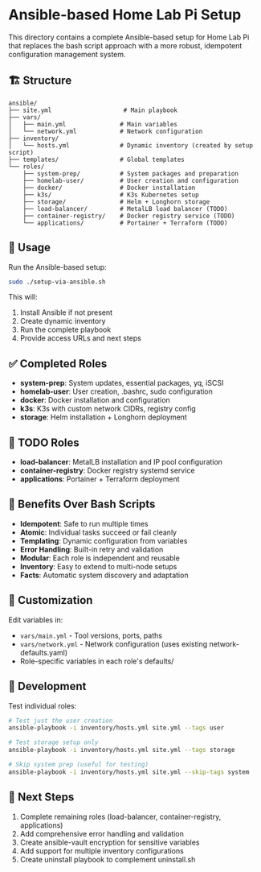 # Ansible-based Home Lab Pi Setup

This directory contains a complete Ansible-based setup for Home Lab Pi that replaces the bash script approach with a more robust, idempotent configuration management system.

## 🏗️ Structure

```
ansible/
├── site.yml                    # Main playbook
├── vars/
│   ├── main.yml               # Main variables
│   └── network.yml            # Network configuration
├── inventory/
│   └── hosts.yml              # Dynamic inventory (created by setup script)
├── templates/                 # Global templates
└── roles/
    ├── system-prep/           # System packages and preparation
    ├── homelab-user/          # User creation and configuration
    ├── docker/                # Docker installation
    ├── k3s/                   # K3s Kubernetes setup
    ├── storage/               # Helm + Longhorn storage
    ├── load-balancer/         # MetalLB load balancer (TODO)
    ├── container-registry/    # Docker registry service (TODO)
    └── applications/          # Portainer + Terraform (TODO)
```

## 🚀 Usage

Run the Ansible-based setup:

```bash
sudo ./setup-via-ansible.sh
```

This will:
1. Install Ansible if not present
2. Create dynamic inventory
3. Run the complete playbook
4. Provide access URLs and next steps

## ✅ Completed Roles

- **system-prep**: System updates, essential packages, yq, iSCSI
- **homelab-user**: User creation, .bashrc, sudo configuration  
- **docker**: Docker installation and configuration
- **k3s**: K3s with custom network CIDRs, registry config
- **storage**: Helm installation + Longhorn deployment

## 🔄 TODO Roles

- **load-balancer**: MetalLB installation and IP pool configuration
- **container-registry**: Docker registry systemd service
- **applications**: Portainer + Terraform deployment

## 🎯 Benefits Over Bash Scripts

- **Idempotent**: Safe to run multiple times
- **Atomic**: Individual tasks succeed or fail cleanly
- **Templating**: Dynamic configuration from variables
- **Error Handling**: Built-in retry and validation
- **Modular**: Each role is independent and reusable
- **Inventory**: Easy to extend to multi-node setups
- **Facts**: Automatic system discovery and adaptation

## 🔧 Customization

Edit variables in:
- `vars/main.yml` - Tool versions, ports, paths
- `vars/network.yml` - Network configuration (uses existing network-defaults.yaml)
- Role-specific variables in each role's defaults/

## 🧪 Development

Test individual roles:

```bash
# Test just the user creation
ansible-playbook -i inventory/hosts.yml site.yml --tags user

# Test storage setup only  
ansible-playbook -i inventory/hosts.yml site.yml --tags storage

# Skip system prep (useful for testing)
ansible-playbook -i inventory/hosts.yml site.yml --skip-tags system
```

## 📝 Next Steps

1. Complete remaining roles (load-balancer, container-registry, applications)
2. Add comprehensive error handling and validation
3. Create ansible-vault encryption for sensitive variables
4. Add support for multiple inventory configurations
5. Create uninstall playbook to complement uninstall.sh
